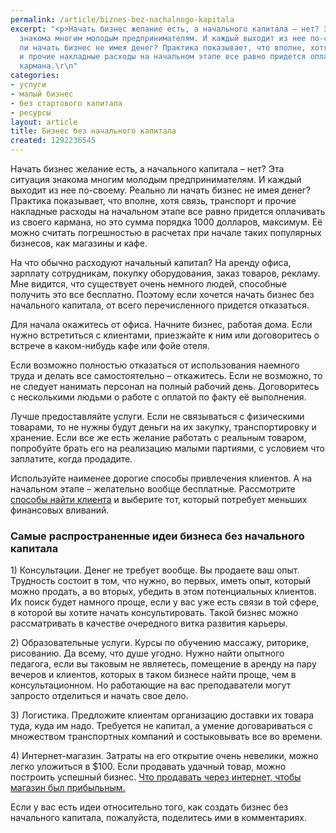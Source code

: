 ```yaml
---
permalink: /article/biznes-bez-nachalnogo-kapitala
excerpt: "<p>Начать бизнес желание есть, а начального капитала – нет? Эта ситуация
  знакома многим молодым предпринимателям. И каждый выходит из нее по-своему. Реально
  ли начать бизнес не имея денег? Практика показывает, что вполне, хотя связь, транспорт
  и прочие накладные расходы на начальном этапе все равно придется оплачивать из своего
  кармана.\r\n"
categories:
- услуги
- малый бизнес
- без стартового капитала
- ресурсы
layout: article
title: Бизнес без начального капитала
created: 1292236545
---
```

<!--break-->
<p>Начать бизнес желание есть, а начального капитала – нет? Эта ситуация знакома многим молодым предпринимателям. И каждый выходит из нее по-своему. Реально ли начать бизнес не имея денег? Практика показывает, что вполне, хотя связь, транспорт и прочие накладные расходы на начальном этапе все равно придется оплачивать из своего кармана, но это сумма порядка 1000 долларов, максимум. Её можно считать погрешностью в расчетах при начале таких популярных бизнесов, как магазины и кафе.</p>

<p>На что обычно расходуют начальный капитал? На аренду офиса, зарплату сотрудникам, покупку оборудования, заказ товаров, рекламу. Мне видится, что существует очень немного людей, способные получить это все бесплатно. Поэтому если хочется начать бизнес без начального капитала, от всего перечисленного придется отказаться.</p>

<p>Для начала окажитесь от офиса. Начните бизнес, работая дома. Если нужно встретиться с клиентами, приезжайте к ним или договоритесь о встрече в каком-нибудь кафе или фойе отеля.</p>

<p>Если возможно полностью отказаться от использования наемного труда и делать все самостоятельно – откажитесь. Если не возможно, то не следует нанимать персонал на полный рабочий день. Договоритесь с несколькими людьми о работе с оплатой по факту её выполнения.</p>

<p>Лучше предоставляйте услуги. Если не связываться с физическими товарами, то не нужны будут деньги на их закупку, транспортировку и хранение. Если все же есть желание работать с реальным товаром, попробуйте брать его на реализацию малыми партиями, с условием что заплатите, когда продадите.</p>

<p>Используйте наименее дорогие способы привлечения клиентов. А на начальном этапе – желательно вообще бесплатные. Рассмотрите <a href="http://www.business101.ru/article/gde-najti-klientov">способы найти клиента</a> и выберите тот, который потребует меньших финансовых вливаний.</p>

<h3>Самые распространенные идеи бизнеса без начального капитала</h3>

<p>1) Консультации. Денег не требует вообще. Вы продаете ваш опыт. Трудность состоит в том, что нужно, во первых, иметь опыт, который можно продать, а во вторых, убедить в этом потенциальных клиентов. Их поиск будет намного проще, если у вас уже есть связи в той сфере, в которой вы хотите начать консультировать. Такой бизнес можно рассматривать в качестве очередного витка развития карьеры.</p>

<p>2) Образовательные услуги. Курсы по обучению массажу, риторике, рисованию. Да всему, что душе угодно. Нужно найти опытного педагога, если вы таковым не являетесь, помещение в аренду на пару вечеров и клиентов, которых в таком бизнесе найти проще, чем в консультационном. Но работающие на вас преподаватели могут запросто отделиться и начать свое дело.</p>

<p>3) Логистика. Предложите клиентам организацию доставки их товара туда, куда им надо. Требуется не капитал, а умение договариваться с множеством транспортных компаний и состыковывать все во времени.</p>

<p>4) Интернет-магазин. Затраты на его открытие очень невелики, можно легко уложиться в $100. Если продавать удачный товар, можно построить успешный бизнес. <a href="http://www.business101.ru/article/chto-prodavat-cherez-internet-chtoby-magazi">Что продавать через интернет, чтобы магазин был прибыльным.</a></p>

<p>Если у вас есть идеи относительно того, как создать бизнес без начального капитала, пожалуйста, поделитесь ими в комментариях.</p>
